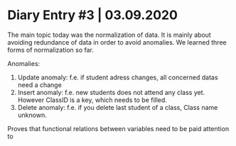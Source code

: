 # Diary Entry #3 | 03.09.2020

The main topic today was the normalization of data. It is mainly about avoiding redundance of data in order to avoid anomalies. We learned three forms of normalization so far.

Anomalies:

1. Update anomaly: f.e. if student adress changes, all concerned datas need a change
2. Insert anomaly: f.e. new students does not attend any class yet. However ClassID is a key, which needs to be filled.
3. Delete anomaly: f.e. if you delete last student of a class, Class name unknown.

Proves that functional relations between variables need to be paid attention to
